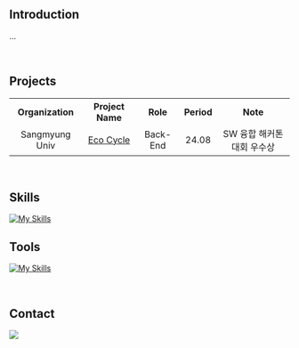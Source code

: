## Introduction
...

<br/>

## Projects
<table>
  <tr>
    <th>Organization</th>
    <th>Project Name</th>
    <th>Role</th>
    <th>Period</th>
    <th>Note</th>
  </tr>
  <tr align="center">
    <td>Sangmyung Univ</td>
    <td><a href="https://github.com/eco-cycle">Eco Cycle</a></td>
    <td>Back-End</td>
    <td>24.08</td>
    <td>SW 융합 해커톤 대회 우수상</td>
  </tr>
</table>

<br/>

## Skills
[![My Skills](https://skillicons.dev/icons?i=c,py,java,spring,mysql,flutter,aws)](https://skillicons.dev)

## Tools
[![My Skills](https://skillicons.dev/icons?i=vscode,androidstudio,idea,vim,neovim)](https://skillicons.dev)

<br/>

## Contact
<a href="mailto:hyundongl@icloud.com"><img src="https://img.shields.io/badge/icloud-3693F3?style=for-the-badge&logo=icloud&logoColor=white&link==mailto:hyundongl@icloud.com"></a>
